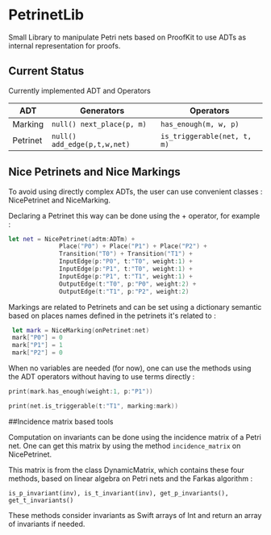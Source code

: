 # PetrinetLib

Small Library to manipulate Petri nets based on ProofKit to use ADTs as internal representation for proofs.

## Current Status
Currently implemented ADT and Operators

|ADT|Generators|Operators|
|---|----------|---------|
|Marking|```null() next_place(p, m)```|```has_enough(m, w, p)```|
|Petrinet|```null() add_edge(p,t,w,net)```|```is_triggerable(net, t, m)```|

## Nice Petrinets and Nice Markings

To avoid using directly complex ADTs, the user can use convenient classes : NicePetrinet and NiceMarking.

Declaring a Petrinet this way can be done using the + operator, for example :

```swift
let net = NicePetrinet(adtm:ADTm) +
              Place("P0") + Place("P1") + Place("P2") +
              Transition("T0") + Transition("T1") +
              InputEdge(p:"P0", t:"T0", weight:1) +
              InputEdge(p:"P1", t:"T0", weight:1) +
              InputEdge(p:"P1", t:"T1", weight:1) +
              OutputEdge(t:"T0", p:"P0", weight:2) +
              OutputEdge(t:"T1", p:"P2", weight:2)
```

Markings are related to Petrinets and can be set using a dictionary semantic based on places names defined in the petrinets it's related to :

```swift
 let mark = NiceMarking(onPetrinet:net)
 mark["P0"] = 0
 mark["P1"] = 1
 mark["P2"] = 0
```

When no variables are needed (for now), one can use the methods using the ADT operators without having to use terms directly :

```swift
print(mark.has_enough(weight:1, p:"P1"))

print(net.is_triggerable(t:"T1", marking:mark))
```

##Incidence matrix based tools

Computation on invariants can be done using the incidence matrix of a Petri net.
One can get this matrix by using the method ```incidence_matrix``` on NicePetrinet.

This matrix is from the class DynamicMatrix, which contains these four methods, based on linear algebra on Petri nets and the Farkas algorithm :

```is_p_invariant(inv), is_t_invariant(inv), get_p_invariants(), get_t_invariants()```

These methods consider invariants as Swift arrays of Int and return an array of invariants if needed.
